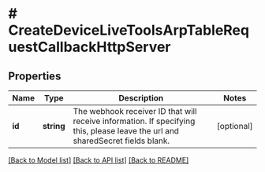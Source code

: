 # # CreateDeviceLiveToolsArpTableRequestCallbackHttpServer

## Properties

Name | Type | Description | Notes
------------ | ------------- | ------------- | -------------
**id** | **string** | The webhook receiver ID that will receive information. If specifying this, please leave the url and sharedSecret fields blank. | [optional]

[[Back to Model list]](../../README.md#models) [[Back to API list]](../../README.md#endpoints) [[Back to README]](../../README.md)
